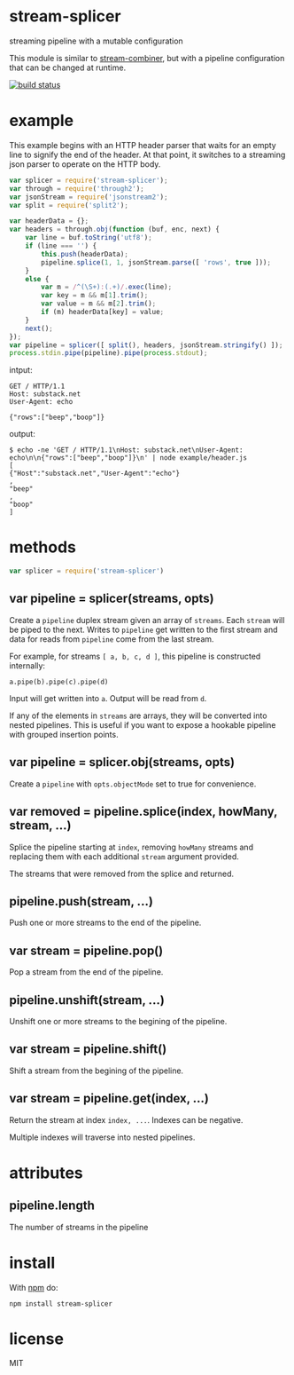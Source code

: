 # stream-splicer

streaming pipeline with a mutable configuration

This module is similar to
[stream-combiner](https://npmjs.org/package/stream-combiner),
but with a pipeline configuration that can be changed at runtime.

[![build status](https://travis-ci.org/browserify/stream-splicer.png?branch=master)](http://travis-ci.org/browserify/stream-splicer)

# example

This example begins with an HTTP header parser that waits for an empty line to
signify the end of the header. At that point, it switches to a streaming json
parser to operate on the HTTP body.

``` js
var splicer = require('stream-splicer');
var through = require('through2');
var jsonStream = require('jsonstream2');
var split = require('split2');

var headerData = {};
var headers = through.obj(function (buf, enc, next) {
    var line = buf.toString('utf8');
    if (line === '') {
        this.push(headerData);
        pipeline.splice(1, 1, jsonStream.parse([ 'rows', true ]));
    }
    else {
        var m = /^(\S+):(.+)/.exec(line);
        var key = m && m[1].trim();
        var value = m && m[2].trim();
        if (m) headerData[key] = value;
    }
    next();
});
var pipeline = splicer([ split(), headers, jsonStream.stringify() ]);
process.stdin.pipe(pipeline).pipe(process.stdout);
```

intput:

```
GET / HTTP/1.1
Host: substack.net
User-Agent: echo

{"rows":["beep","boop"]}
```

output:

```
$ echo -ne 'GET / HTTP/1.1\nHost: substack.net\nUser-Agent: echo\n\n{"rows":["beep","boop"]}\n' | node example/header.js
[
{"Host":"substack.net","User-Agent":"echo"}
,
"beep"
,
"boop"
]
```

# methods

``` js
var splicer = require('stream-splicer')
```

## var pipeline = splicer(streams, opts)

Create a `pipeline` duplex stream given an array of `streams`. Each `stream`
will be piped to the next. Writes to `pipeline` get written to the first stream
and data for reads from `pipeline` come from the last stream.

For example, for streams `[ a, b, c, d ]`, this pipeline is constructed
internally:

```
a.pipe(b).pipe(c).pipe(d)
```

Input will get written into `a`. Output will be read from `d`.

If any of the elements in `streams` are arrays, they will be converted into
nested pipelines. This is useful if you want to expose a hookable pipeline with
grouped insertion points.

## var pipeline = splicer.obj(streams, opts)

Create a `pipeline` with `opts.objectMode` set to true for convenience.

## var removed = pipeline.splice(index, howMany, stream, ...)

Splice the pipeline starting at `index`, removing `howMany` streams and
replacing them with each additional `stream` argument provided.

The streams that were removed from the splice and returned.

## pipeline.push(stream, ...)

Push one or more streams to the end of the pipeline.

## var stream = pipeline.pop()

Pop a stream from the end of the pipeline.

## pipeline.unshift(stream, ...)

Unshift one or more streams to the begining of the pipeline.

## var stream = pipeline.shift()

Shift a stream from the begining of the pipeline.

## var stream = pipeline.get(index, ...)

Return the stream at index `index, ...`. Indexes can be negative.

Multiple indexes will traverse into nested pipelines.

# attributes

## pipeline.length

The number of streams in the pipeline

# install

With [npm](https://npmjs.org) do:

```
npm install stream-splicer
```

# license

MIT
